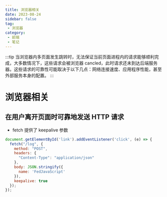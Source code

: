 ```yaml
---
title: 浏览器相关
date: 2023-08-24
sidebar: false
tag:
 - 浏览器
category:
 - 前端
 - 笔记
---
```


:::tip
当浏览器内多页面发生跳转时，无法保证当前页面进程内的请求能够顺利完成，大多数情况下，这些请求会被浏览器 cancled，此时请求还未到达后端服务器。这些请求的可靠性可能取决于以下几点：网络连接速度、应用程序性能，甚至外部服务本身的配置。
:::

# 浏览器相关

## 在用户离开页面时可靠地发送 HTTP 请求

- fetch 提供了 keepalive 参数

```javascript
document.getElementById('link').addEventListener('click', (e) => {
  fetch("/log", {
    method: "POST",
    headers: {
      "Content-Type": "application/json"
    }, 
    body: JSON.stringify({
      name: 'FedJavaScript'
    }),
    keepalive: true
  });
});
```